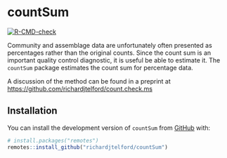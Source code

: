
<!-- README.md is generated from README.Rmd. Please edit that file -->

# countSum

<!-- badges: start -->

[![R-CMD-check](https://github.com/richardjtelford/countSum/workflows/R-CMD-check/badge.svg)](https://github.com/richardjtelford/countSum/actions)
<!-- badges: end -->

Community and assemblage data are unfortunately often presented as
percentages rather than the original counts. Since the count sum is an
important quality control diagnostic, it is useful be able to estimate
it. The `countSum` package estimates the count sum for percentage data.

A discussion of the method can be found in a preprint at
<https://github.com/richardjtelford/count.check.ms>

## Installation

You can install the development version of `countSum` from
[GitHub](https://github.com/) with:

``` r
# install.packages("remotes")
remotes::install_github("richardjtelford/countSum")
```
